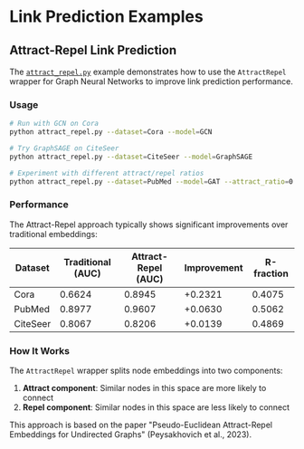 # Link Prediction Examples

## Attract-Repel Link Prediction

The [`attract_repel.py`](attract_repel.py) example demonstrates how to use the `AttractRepel` wrapper for Graph Neural Networks to improve link prediction performance.

### Usage

```bash
# Run with GCN on Cora
python attract_repel.py --dataset=Cora --model=GCN

# Try GraphSAGE on CiteSeer
python attract_repel.py --dataset=CiteSeer --model=GraphSAGE

# Experiment with different attract/repel ratios
python attract_repel.py --dataset=PubMed --model=GAT --attract_ratio=0.7
```

### Performance

The Attract-Repel approach typically shows significant improvements over traditional embeddings:

| Dataset  | Traditional (AUC) | Attract-Repel (AUC) | Improvement | R-fraction |
| -------- | ----------------- | ------------------- | ----------- | ---------- |
| Cora     | 0.6624            | 0.8945              | +0.2321     | 0.4075     |
| PubMed   | 0.8977            | 0.9607              | +0.0630     | 0.5062     |
| CiteSeer | 0.8067            | 0.8206              | +0.0139     | 0.4869     |

### How It Works

The `AttractRepel` wrapper splits node embeddings into two components:

1. **Attract component**: Similar nodes in this space are more likely to connect
1. **Repel component**: Similar nodes in this space are less likely to connect

This approach is based on the paper "Pseudo-Euclidean Attract-Repel Embeddings for Undirected Graphs" (Peysakhovich et al., 2023).
